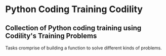 # Python Coding Training Codility
## Collection of Python coding training using Codility's Training Problems
Tasks cromprise of building a function to solve different kinds of problems.
